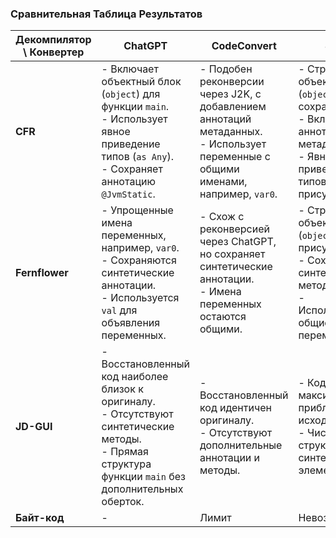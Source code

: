### Сравнительная Таблица Результатов

| **Декомпилятор \ Конвертер** | **ChatGPT**                                                                                                                                                    | **CodeConvert**                                                                                                                       | **J2K**                                                                                                                         |
|------------------------------|----------------------------------------------------------------------------------------------------------------------------------------------------------------|---------------------------------------------------------------------------------------------------------------------------------------|---------------------------------------------------------------------------------------------------------------------------------|
| **CFR**                      | - Включает объектный блок (`object`) для функции `main`. <br> - Использует явное приведение типов (`as Any`). <br> - Сохраняет аннотацию `@JvmStatic`.         | - Подобен реконверсии через J2K, с добавлением аннотаций метаданных. <br> - Использует переменные с общими именами, например, `var0`. | - Структура объекта (`object`) сохраняется. <br> - Включены аннотации метаданных. <br> - Явное приведение типов присутствует.   |
| **Fernflower**               | - Упрощенные имена переменных, например, `var0`. <br> - Сохраняются синтетические аннотации. <br> - Используется `val` для объявления переменных.              | - Схож с реконверсией через ChatGPT, но сохраняет синтетические аннотации. <br> - Имена переменных остаются общими.                   | - Структура объекта (`object`) присутствует. <br> - Сохранены синтетические методы. <br> - Используются общие имена переменных. |
| **JD-GUI**                   | - Восстановленный код наиболее близок к оригиналу. <br> - Отсутствуют синтетические методы. <br> - Прямая структура функции `main` без дополнительных оберток. | - Восстановленный код идентичен оригиналу. <br> - Отсутствуют дополнительные аннотации и методы.                                      | - Код максимально приближен к исходному. <br> - Чистая структура без синтетических элементов.                                   |
| **Байт-код**                 | -                                                                                                                                                              | Лимит                                                                                                                                 | Невозможно                                                                                                                      |